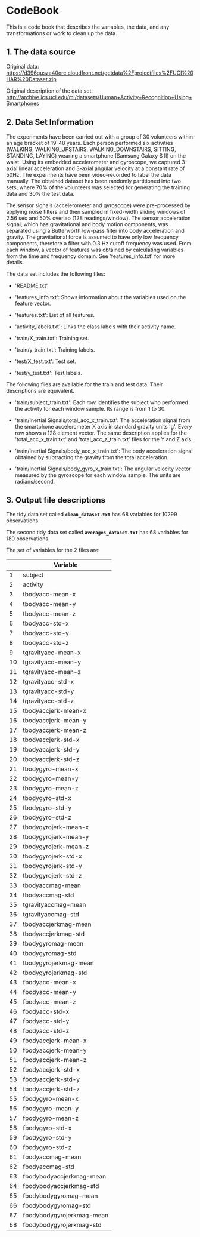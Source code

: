 # CodeBook

This is a code book that describes the variables, the data, and any transformations or work to clean up the data.

## 1. The data source

Original data: https://d396qusza40orc.cloudfront.net/getdata%2Fprojectfiles%2FUCI%20HAR%20Dataset.zip

Original description of the data set: http://archive.ics.uci.edu/ml/datasets/Human+Activity+Recognition+Using+Smartphones

## 2. Data Set Information

The experiments have been carried out with a group of 30 volunteers within an age bracket of 19-48 years. Each person performed six activities (WALKING, WALKING_UPSTAIRS, WALKING_DOWNSTAIRS, SITTING, STANDING, LAYING) wearing a smartphone (Samsung Galaxy S II) on the waist. Using its embedded accelerometer and gyroscope, we captured 3-axial linear acceleration and 3-axial angular velocity at a constant rate of 50Hz. The experiments have been video-recorded to label the data manually. The obtained dataset has been randomly partitioned into two sets, where 70% of the volunteers was selected for generating the training data and 30% the test data. 

The sensor signals (accelerometer and gyroscope) were pre-processed by applying noise filters and then sampled in fixed-width sliding windows of 2.56 sec and 50% overlap (128 readings/window). The sensor acceleration signal, which has gravitational and body motion components, was separated using a Butterworth low-pass filter into body acceleration and gravity. The gravitational force is assumed to have only low frequency components, therefore a filter with 0.3 Hz cutoff frequency was used. From each window, a vector of features was obtained by calculating variables from the time and frequency domain. See 'features_info.txt' for more details. 

The data set includes the following files:

- 'README.txt'

- 'features_info.txt': Shows information about the variables used on the feature vector.

- 'features.txt': List of all features.

- 'activity_labels.txt': Links the class labels with their activity name.

- 'train/X_train.txt': Training set.

- 'train/y_train.txt': Training labels.

- 'test/X_test.txt': Test set.

- 'test/y_test.txt': Test labels.

The following files are available for the train and test data. Their descriptions are equivalent. 

- 'train/subject_train.txt': Each row identifies the subject who performed the activity for each window sample. Its range is from 1 to 30. 

- 'train/Inertial Signals/total_acc_x_train.txt': The acceleration signal from the smartphone accelerometer X axis in standard gravity units 'g'. Every row shows a 128 element vector. The same description applies for the 'total_acc_x_train.txt' and 'total_acc_z_train.txt' files for the Y and Z axis. 

- 'train/Inertial Signals/body_acc_x_train.txt': The body acceleration signal obtained by subtracting the gravity from the total acceleration. 

- 'train/Inertial Signals/body_gyro_x_train.txt': The angular velocity vector measured by the gyroscope for each window sample. The units are radians/second.

## 3. Output file descriptions

The tidy data set called **`clean_dataset.txt`** has 68 variables for 10299 observations.

The second tidy data set called **`averages_dataset.txt`** has 68 variables for 180 observations.

The set of variables for the 2 files are:

|  |Variable|
|--|--|
| 1|subject	              
| 2|activity	            
| 3|tbodyacc-mean-x	      
| 4|tbodyacc-mean-y	      
| 5|tbodyacc-mean-z	      
| 6|tbodyacc-std-x	      
| 7|tbodyacc-std-y	     
| 8|tbodyacc-std-z	      
| 9|tgravityacc-mean-x	  
|10|tgravityacc-mean-y	  
|11|tgravityacc-mean-z	  
|12|tgravityacc-std-x	   
|13|tgravityacc-std-y	    
|14|tgravityacc-std-z	    
|15|tbodyaccjerk-mean-x	  
|16|tbodyaccjerk-mean-y	  
|17|tbodyaccjerk-mean-z	  
|18|tbodyaccjerk-std-x	  
|19|tbodyaccjerk-std-y	  
|20|tbodyaccjerk-std-z	  
|21|tbodygyro-mean-x	    
|22|tbodygyro-mean-y	    
|23|tbodygyro-mean-z	    
|24|tbodygyro-std-x	      
|25|tbodygyro-std-y	      
|26|tbodygyro-std-z	      
|27|tbodygyrojerk-mean-x	
|28|tbodygyrojerk-mean-y	
|29|tbodygyrojerk-mean-z	
|30|tbodygyrojerk-std-x	  
|31|tbodygyrojerk-std-y	  
|32|tbodygyrojerk-std-z	  
|33|tbodyaccmag-mean	    
|34|tbodyaccmag-std	      
|35|tgravityaccmag-mean	     |
|36|tgravityaccmag-std	     |
|37|tbodyaccjerkmag-mean	   |
|38|tbodyaccjerkmag-std	     |
|39|tbodygyromag-mean	       |
|40|tbodygyromag-std	       |
|41|tbodygyrojerkmag-mean	   |
|42|tbodygyrojerkmag-std	   |
|43|fbodyacc-mean-x	         |
|44|fbodyacc-mean-y	         |
|45|fbodyacc-mean-z	         |
|46|fbodyacc-std-x	         |
|47|fbodyacc-std-y	         |
|48|fbodyacc-std-z	         |
|49|fbodyaccjerk-mean-x	     |
|50|fbodyaccjerk-mean-y	     |
|51|fbodyaccjerk-mean-z	     |
|52|fbodyaccjerk-std-x	     |
|53|fbodyaccjerk-std-y	     |
|54|fbodyaccjerk-std-z	     |
|55|fbodygyro-mean-x	       |
|56|fbodygyro-mean-y	       |
|57|fbodygyro-mean-z	       |
|58|fbodygyro-std-x	         |
|59|fbodygyro-std-y	         |
|60|fbodygyro-std-z	         |
|61|fbodyaccmag-mean	       |
|62|fbodyaccmag-std	         |
|63|fbodybodyaccjerkmag-mean |
|64|fbodybodyaccjerkmag-std	 |
|65|fbodybodygyromag-mean	   |
|66|fbodybodygyromag-std	   |
|67|fbodybodygyrojerkmag-mean|
|68|fbodybodygyrojerkmag-std |
